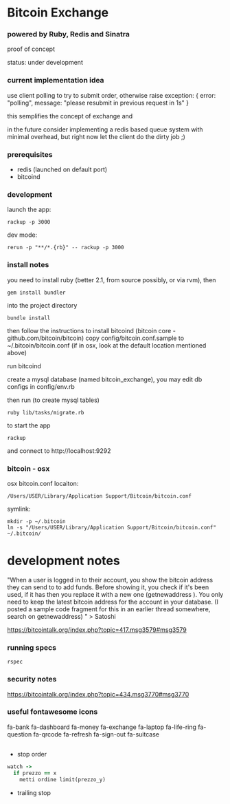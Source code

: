 # Bitcoin Exchange

### powered by Ruby, Redis and Sinatra

proof of concept

status: under development


### current implementation idea

use client polling to try to submit order, otherwise raise exception: { error: "polling", message: "please resubmit in previous request in 1s" }

this semplifies the concept of exchange and

in the future consider implementing a redis based queue system with minimal overhead, but right now let the client do the dirty job ;)


### prerequisites

- redis (launched on default port)
- bitcoind

### development

launch the app:

    rackup -p 3000

dev mode:

    rerun -p "**/*.{rb}" -- rackup -p 3000


### install notes

you need to install ruby (better 2.1, from source possibly, or via rvm), then

    gem install bundler

into the project directory

    bundle install


then follow the instructions to install bitcoind (bitcoin core - github.com/bitcoin/bitcoin)
copy config/bitcoin.conf.sample to ~/.bitcoin/bitcoin.conf (if in osx, look at the default location mentioned above)

run bitcoind

create a mysql database (named bitcoin_exchange), you may edit db configs in config/env.rb


then run (to create mysql tables)

    ruby lib/tasks/migrate.rb

to start the app

    rackup

and connect to http://localhost:9292

### bitcoin - osx

osx bitcoin.conf locaiton:

    /Users/USER/Library/Application Support/Bitcoin/bitcoin.conf

symlink:

    mkdir -p ~/.bitcoin
    ln -s "/Users/USER/Library/Application Support/Bitcoin/bitcoin.conf" ~/.bitcoin/

# development notes

"When a user is logged in to their account, you show the bitcoin address they can send to to add funds.  Before showing it, you check if it's been used, if it has then you replace it with a new one (getnewaddress <username>).  You only need to keep the latest bitcoin address for the account in your database.  (I posted a sample code fragment for this in an earlier thread somewhere, search on getnewaddress)
" > Satoshi

https://bitcointalk.org/index.php?topic=417.msg3579#msg3579

### running specs

    rspec


### security notes

https://bitcointalk.org/index.php?topic=434.msg3770#msg3770


### useful fontawesome icons

fa-bank
fa-dashboard
fa-money
fa-exchange
fa-laptop
fa-life-ring
fa-question
fa-qrcode
fa-refresh
fa-sign-out
fa-suitcase

##


- stop order

```ruby
watch ->
  if prezzo == x
    metti ordine limit(prezzo_y)
```


- trailing stop
